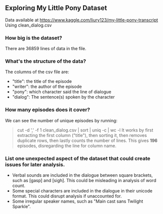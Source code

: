 
## Exploring My Little Pony Dataset

Data available at https://www.kaggle.com/liury123/my-little-pony-transcript
Using clean_dialog.csv

### How big is the dataset?
There are 36859 lines of data in the file.

### What's the structure of the data?
The columns of the csv file are:
- "title": the title of the episode
- "writer": the author of the episode
- "pony": which character said the line of dialogue
- "dialog": The sentence(s) spoken by the character

### How many episodes does it cover?
We can see the number of unique episodes by running:
> cut -d ',' -f 1 clean_dialog.csv | sort | uniq -c | wc -l
It works by first extracting the first column ("title"), then sorting it, then removes duplicate rows, then lastly counts the number of lines.
This gives **196** episodes, disregarding the line for column name.

### List one unexpected aspect of the dataset that could create issues for later analysis.
- Verbal sounds are included in the dialogue between square brackets, such as [gasp] and [sigh]. This could be misleading in analysis of word count.
- Some special characters are included in the dialogue in their unicode format. This could disrupt analysis if unaccounted for.
- Some irregular speaker names, such as "Main cast sans Twilight Sparkle".